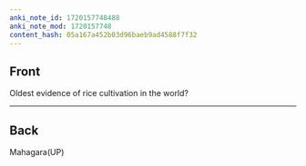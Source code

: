 ```yaml
---
anki_note_id: 1720157748488
anki_note_mod: 1720157748
content_hash: 05a167a452b03d96baeb9ad4588f7f32
---
```


## Front

Oldest evidence of rice cultivation in the world?

<hr/>

## Back

Mahagara(UP)